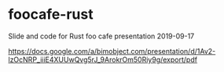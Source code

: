 # foocafe-rust

Slide and code for Rust foo cafe presentation 2019-09-17  

https://docs.google.com/a/bimobject.com/presentation/d/1Av2-lzOcNRP_iiiE4XUUwQvg5rJ_9ArokrOm50Riy9g/export/pdf

